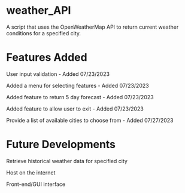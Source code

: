 # weather_API
A script that uses the OpenWeatherMap API to return current weather conditions for a specified city.


# Features Added
User input validation - Added 07/23/2023

Added a menu for selecting features - Added 07/23/2023

Added feature to return 5 day forecast - Added 07/23/2023

Added feature to allow user to exit - Added 07/23/2023

Provide a list of available cities to choose from - Added 07/27/2023

# Future Developments
Retrieve historical weather data for specified city

Host on the internet

Front-end/GUI interface
